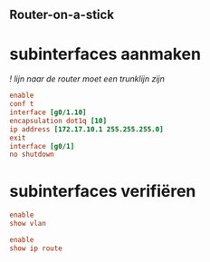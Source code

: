 ## Router-on-a-stick 


# subinterfaces aanmaken

*! lijn naar de router moet een trunklijn zijn*

```ini
enable
conf t
interface [g0/1.10]
encapsulation dot1q [10]
ip address [172.17.10.1 255.255.255.0]
exit
interface [g0/1]
no shutdown
```

# subinterfaces verifiëren

```ini
enable
show vlan
```
```ini
enable
show ip route
```